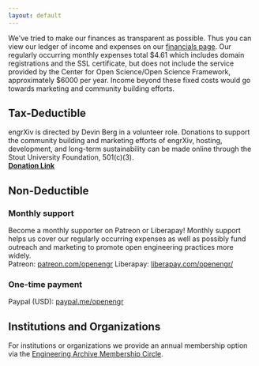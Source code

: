 ```yaml
---
layout: default
---
```

We've tried to make our finances as transparent as possible. Thus you can view our ledger of income and expenses on our [financials page](http://blog.engrxiv.org/financials/). Our regularly occurring monthly expenses total $4.61 which includes domain registrations and the SSL certificate, but does not include the service provided by the Center for Open Science/Open Science Framework, approximately $6000 per year. Income beyond these fixed costs would go towards marketing and community building efforts.

## Tax-Deductible
engrXiv is directed by Devin Berg in a volunteer role. Donations to support the community building and marketing efforts of engrXiv, hosting, development, and long-term sustainability can be made online through the Stout University Foundation, 501(c)(3).  
**[Donation Link](https://foundation.uwstout.edu/pages/givings/engrxiv)**


## Non-Deductible
### Monthly support
Become a monthly supporter on Patreon or Liberapay! Monthly support helps us cover our regularly occurring expenses as well as possibly fund outreach and marketing to promote open engineering practices more widely.  
Patreon: [patreon.com/openengr](https://www.patreon.com/openengr)
Liberapay: [liberapay.com/openengr/](https://liberapay.com/openengr/)
### One-time payment
Paypal (USD): [paypal.me/openengr](https://www.paypal.me/openengr)  


## Institutions and Organizations
For institutions or organizations we provide an annual membership option via the [Engineering Archive Membership Circle](https://blog.engrxiv.org/membership-circle/).
